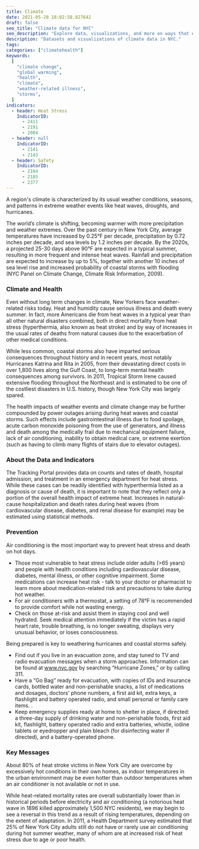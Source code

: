 ```yaml
---
title: Climate
date: 2021-05-28 18:02:58.827642
draft: false
seo_title: "Climate data for NYC"
seo_description: "Explore data, visualizations, and more on ways that environments shape health in New York City's neighborhoods."
description: "Datasets and visualizations of climate data in NYC."
tags:
categories: ["climatehealth"]
keywords:
  [
    "climate change",
    "global warming",
    "health",
    "climate",
    "weather-related illness",
    "storms",
  ]
indicators:
  - header: Heat Stress
    IndicatorID:
      - 2411
      - 2191
      - 2084
  - header: null
    IndicatorID:
      - 2141
      - 2143
  - header: Safety
    IndicatorID:
      - 2104
      - 2185
      - 2377
---
```


A region's climate is characterized by its usual weather conditions, seasons, and patterns in extreme weather events like heat waves, droughts, and hurricanes.

The world’s climate is shifting, becoming warmer with more precipitation and weather extremes. Over the past century in New York City, average temperatures have increased by 0.25°F per decade, precipitation by 0.72 inches per decade, and sea levels by 1.2 inches per decade. By the 2020s, a projected 25-30 days above 90°F are expected in a typical summer, resulting in more frequent and intense heat waves. Rainfall and precipitation are expected to increase by up to 5%, together with another 10 inches of sea level rise and increased probability of coastal storms with flooding (NYC Panel on Climate Change, Climate Risk Information, 2009).

### Climate and Health

Even without long term changes in climate, New Yorkers face weather-related risks today. Heat and humidity cause serious illness and death every summer. In fact, more Americans die from heat waves in a typical year than all other natural disasters combined, both in direct mortality from heat stress (hyperthermia, also known as heat stroke) and by way of increases in the usual rates of deaths from natural causes due to the exacerbation of other medical conditions.

While less common, coastal storms also have imparted serious consequences throughout history and in recent years, most notably Hurricanes Katrina and Rita in 2005, from their devastating direct costs in over 1,800 lives along the Gulf Coast, to long-term mental health consequences among survivors. In 2011, Tropical Storm Irene caused extensive flooding throughout the Northeast and is estimated to be one of the costliest disasters in U.S. history, though New York City was largely spared.

The health impacts of weather events and climate change may be further compounded by power outages arising during heat waves and coastal storms. Such effects include gastrointestinal illness due to food spoilage, acute carbon monoxide poisoning from the use of generators, and illness and death among the medically frail due to mechanical equipment failure, lack of air conditioning, inability to obtain medical care, or extreme exertion (such as having to climb many flights of stairs due to elevator outages).

### About the Data and Indicators

The Tracking Portal provides data on counts and rates of death, hospital admission, and treatment in an emergency department for heat stress. While these cases can be readily identified with hyperthermia listed as a diagnosis or cause of death, it is important to note that they reflect only a portion of the overall health impact of extreme heat. Increases in natural-cause hospitalization and death rates during heat waves (from cardiovascular disease, diabetes, and renal disease for example) may be estimated using statistical methods.

### Prevention

Air conditioning is the most important way to prevent heat stress and death on hot days.

- Those most vulnerable to heat stress include older adults (>65 years) and people with health conditions including cardiovascular disease, diabetes, mental illness, or other cognitive impairment. Some medications can increase heat risk - talk to your doctor or pharmacist to learn more about medication-related risk and precautions to take during hot weather.
- For air conditioners with a thermostat, a setting of 78°F is recommended to provide comfort while not wasting energy.
- Check on those at-risk and assist them in staying cool and well hydrated. Seek medical attention immediately if the victim has a rapid heart rate, trouble breathing, is no longer sweating, displays very unusual behavior, or loses consciousness.

Being prepared is key to weathering hurricanes and coastal storms safely.

- Find out if you live in an evacuation zone, and stay tuned to TV and radio evacuation messages when a storm approaches. Information can be found at www.nyc.gov by searching “Hurricane Zones,” or by calling 311.
- Have a “Go Bag” ready for evacuation, with copies of IDs and insurance cards, bottled water and non-perishable snacks, a list of medications and dosages, doctors’ phone numbers, a first aid kit, extra keys, a flashlight and battery operated radio, and small personal or family care items. .
- Keep emergency supplies ready at home to shelter in place, if directed: a three-day supply of drinking water and non-perishable foods, first aid kit, flashlight, battery operated radio and extra batteries, whistle, iodine tablets or eyedropper and plain bleach (for disinfecting water if directed), and a battery-operated phone.

### Key Messages

About 80% of heat stroke victims in New York City are overcome by excessively hot conditions in their own homes, as indoor temperatures in the urban environment may be even hotter than outdoor temperatures when an air conditioner is not available or not in use.

While heat-related mortality rates are overall substantially lower than in historical periods before electricity and air conditioning (a notorious heat wave in 1896 killed approximately 1,500 NYC residents), we may begin to see a reversal in this trend as a result of rising temperatures, depending on the extent of adaptation. In 2011, a Health Department survey estimated that 25% of New York City adults still do not have or rarely use air conditioning during hot summer weather, many of whom are at increased risk of heat stress due to age or poor health.
